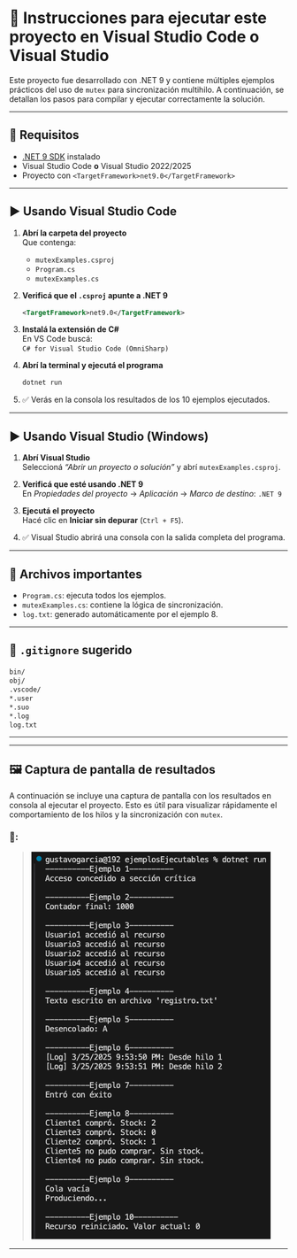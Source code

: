# 🚀 Instrucciones para ejecutar este proyecto en Visual Studio Code o Visual Studio

Este proyecto fue desarrollado con .NET 9 y contiene múltiples ejemplos prácticos del uso de `mutex` para sincronización multihilo. A continuación, se detallan los pasos para compilar y ejecutar correctamente la solución.

---

## 🧱 Requisitos

- [.NET 9 SDK](https://dotnet.microsoft.com/en-us/download/dotnet/9.0) instalado
- Visual Studio Code **o** Visual Studio 2022/2025
- Proyecto con `<TargetFramework>net9.0</TargetFramework>`

---

## ▶️ Usando Visual Studio Code

1. **Abrí la carpeta del proyecto**  
   Que contenga:
   - `mutexExamples.csproj`
   - `Program.cs`
   - `mutexExamples.cs`

2. **Verificá que el `.csproj` apunte a .NET 9**  
   ```xml
   <TargetFramework>net9.0</TargetFramework>
   ```

3. **Instalá la extensión de C#**  
   En VS Code buscá:  
   `C# for Visual Studio Code (OmniSharp)`

4. **Abrí la terminal y ejecutá el programa**  
   ```bash
   dotnet run
   ```

5. ✅ Verás en la consola los resultados de los 10 ejemplos ejecutados.

---

## ▶️ Usando Visual Studio (Windows)

1. **Abrí Visual Studio**  
   Seleccioná *“Abrir un proyecto o solución”* y abrí `mutexExamples.csproj`.

2. **Verificá que esté usando .NET 9**  
   En *Propiedades del proyecto* → *Aplicación* → *Marco de destino*: `.NET 9`

3. **Ejecutá el proyecto**  
   Hacé clic en **Iniciar sin depurar** (`Ctrl + F5`).

4. ✅ Visual Studio abrirá una consola con la salida completa del programa.

---

## 🧼 Archivos importantes

- `Program.cs`: ejecuta todos los ejemplos.
- `mutexExamples.cs`: contiene la lógica de sincronización.
- `log.txt`: generado automáticamente por el ejemplo 8.

---

## 📁 `.gitignore` sugerido

```
bin/
obj/
.vscode/
*.user
*.suo
*.log
log.txt
```

---


---

## 🖼 Captura de pantalla de resultados

A continuación se incluye una captura de pantalla con los resultados en consola al ejecutar el proyecto. Esto es útil para visualizar rápidamente el comportamiento de los hilos y la sincronización con `mutex`.

### 📸:

> ![Resultados en consola](/assets/screenshot/console_output.png)

---